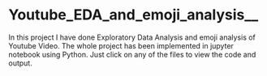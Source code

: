 # Youtube_EDA_and_emoji_analysis__
In this project I have done Exploratory Data Analysis and emoji analysis of Youtube Video.
The whole project has been implemented in jupyter notebook using Python.
Just click on any of the files to view the code and output.
